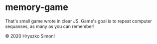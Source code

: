 # memory-game

That's small game wrote in clear JS. Game's goal is to repeat computer sequanses, as many as you can remember!

&copy; 2020 Hryszko Simon!